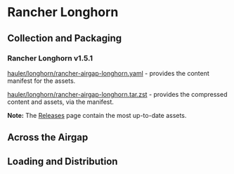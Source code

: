 # Rancher Longhorn

## Collection and Packaging

### Rancher Longhorn v1.5.1

[hauler/longhorn/rancher-airgap-longhorn.yaml](https://rancher-airgap.s3.amazonaws.com/0.7.3/hauler/longhorn/rancher-airgap-longhorn.yaml) - provides the content manifest for the assets.

[hauler/longhorn/rancher-airgap-longhorn.tar.zst](https://rancher-airgap.s3.amazonaws.com/0.7.3/hauler/longhorn/rancher-airgap-longhorn.tar.zst) - provides the compressed content and assets, via the manifest.

**Note:** The [Releases](https://github.com/zackbradys/rancher-airgap/releases) page contain the most up-to-date assets.

## Across the Airgap

## Loading and Distribution